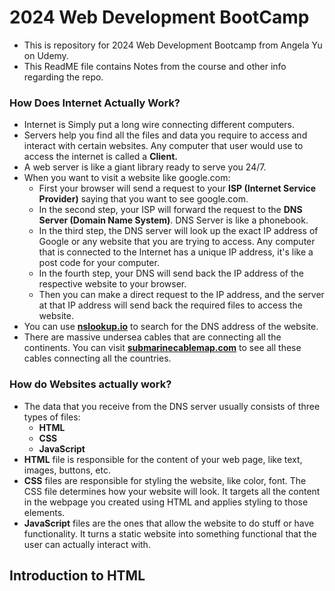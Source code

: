 # 2024 Web Development BootCamp
- This is repository for 2024 Web Development Bootcamp from Angela Yu on Udemy.
- This ReadME file contains Notes from the course and other info regarding the repo.
### How Does Internet Actually Work?
- Internet is Simply put a long wire connecting different computers.
- Servers help you find all the files and data you require to access and interact with certain websites. Any computer that user would use to access the internet is called a **Client.**
- A web server is like a giant library ready to serve you 24/7.
- When you want to visit a website like google.com:
  - First your browser will send a request to your **ISP (Internet Service Provider)** saying that you want to see google.com.
  - In the second step, your ISP will forward the request to the **DNS Server (Domain Name System)**. DNS Server is like a phonebook.
  - In the third step, the DNS server will look up the exact IP address of Google or any website that you are trying to access. Any computer that is connected to the Internet has a unique IP address, it's like a post code for your computer.
  - In the fourth step, your DNS will send back the IP address of the respective website to your browser.
  - Then you can make a direct request to the IP address, and the server at that IP address will send back the required files to access the website.
- You can use [**nslookup.io**](https://nslookup.io) to search for the DNS address of the website.
- There are massive undersea cables that are connecting all the continents. You can visit [**submarinecablemap.com**](https://submarinecablemap.com) to see all these cables connecting all the countries.
### How do Websites actually work?
- The data that you receive from the DNS server usually consists of three types of files:
  - **HTML**
  - **CSS**
  - **JavaScript**
- **HTML** file is responsible for the content of your web page, like text, images, buttons, etc.
- **CSS** files are responsible for styling the website, like color, font. The CSS file determines how your website will look. It targets all the content in the webpage you created using HTML and applies styling to those elements.
- **JavaScript** files are the ones that allow the website to do stuff or have functionality. It turns a static website into something functional that the user can actually interact with.

## Introduction to HTML

